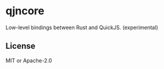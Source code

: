 # qjncore

Low-level bindings between Rust and QuickJS. (experimental)

## License

MIT or Apache-2.0
